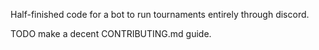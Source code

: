 Half-finished code for a bot to run tournaments entirely through discord.

TODO make a decent CONTRIBUTING.md guide.